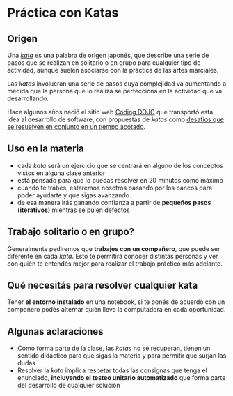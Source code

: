 # Práctica con Katas

## Origen

Una [_kata_](https://es.wikipedia.org/wiki/Kata) es una palabra de origen japonés, que describe una serie de pasos que se realizan en solitario o en grupo para cualquier tipo de actividad, aunque suelen asociarse con la práctica de las artes marciales.

Las _katas_ involucran una serie de pasos cuya complejidad va aumentando a medida que la persona que lo realiza se perfecciona en la actividad que va desarrollando.

Hace algunos años nació el sitio web [Coding DOJO](http://codingdojo.org/) que transportó esta idea al desarrollo de software, con propuestas de _katas_ como [desafíos que se resuelven en conjunto en un tiempo acotado](http://codingdojo.org/WhatIsCodingDojo/).

## Uso en la materia

- cada _kata_ será un ejercicio que se centrará en alguno de los conceptos vistos en alguna clase anterior
- está pensado para que lo puedas resolver en 20 minutos como máximo
- cuando te trabes, estaremos nosotros pasando por los bancos para poder ayudarte y que sigas avanzando
- de esa manera irás ganando confianza a partir de **pequeños pasos (iterativos)** mientras se pulen defectos

## Trabajo solitario o en grupo?

Generalmente pediremos que **trabajes con un compañero**, que puede ser diferente en cada _kata_. Esto te permitirá conocer distintas personas y ver con quién te entendés mejor para realizar el trabajo práctico más adelante.

## Qué necesitás para resolver cualquier kata

Tener **el entorno instalado** en una notebook, si te ponés de acuerdo con un compañero podés alternar quién lleva la computadora en cada oportunidad.

## Algunas aclaraciones

- Como forma parte de la clase, las _katas_ no se recuperan, tienen un sentido didáctico para que sigas la materia y para permitir que surjan las dudas
- Resolver la _kata_ implica respetar todas las consignas que tenga el enunciado, **incluyendo el testeo unitario automatizado** que forma parte del desarrollo de cualquier solución

